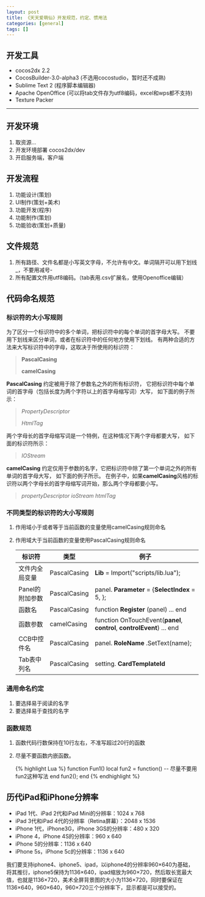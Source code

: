 ```yaml
---
layout: post
title: 《天天爱萌仙》开发规范，约定、惯用法
categories: [general]
tags: []
---
```


## 开发工具 ##

-  cocos2dx 2.2
-  CocosBuilder-3.0-alpha3 (不选用cocostudio，暂时还不成熟)
-  Sublime Text 2 (程序脚本编辑器)
-  Apache OpenOffice (可以将tab文件存为utf8编码，excel和wps都不支持)
-  Texture Packer

----------

## 开发环境 ##

1. 取资源...
1. 开发环境部署 cocos2dx/dev
1. 开启服务端，客户端

## 开发流程 ##
1. 功能设计(策划)
1. UI制作(策划+美术)
1. 功能开发(程序)
1. 功能制作(策划)
1. 功能验收(策划+质量)

## 文件规范 ##
1. 所有路径、文件名都是小写英文字母，不允许有中文。单词隔开可以用下划线
   \_，不要用减号-
1. 所有配置文件用utf8编码。（tab表用.csv扩展名，使用Openoffice编辑）

## 代码命名规范 ##

### 标识符的大小写规则 ###
为了区分一个标识符中的多个单词，把标识符中的每个单词的首字母大写。
不要用下划线来区分单词，或者在标识符中的任何地方使用下划线。
有两种合适的方法来大写标识符中的字母，这取决于所使用的标识符：
>**PascalCasing** 
>
>**camelCasing**

**PascalCasing** 约定被用于除了参数名之外的所有标识符，
它把标识符中每个单词的首字母（包括长度为两个字符以上的首字母缩写词）大写，
如下面的例子所示：
> *PropertyDescriptor*
> 
> *HtmlTag*

两个字母长的首字母缩写词是一个特例，在这种情况下两个字母都要大写，
如下面的标识符所示：
> *IOStream*

**camelCasing**
约定仅用于参数的名字，它把标识符中除了第一个单词之外的所有单词的首字母大写，
如下面的例子所示。
在例子中，如果**camelCasing**风格的标识符以两个字母长的首字母缩写词开始，那么两个字母都要小写。
> *propertyDescriptor*
> *ioStream*
> *htmlTag*
> 
### 不同类型的标识符的大小写规则 ###
1. 作用域小于或者等于当前函数的变量使用camelCasing规则命名
1. 作用域大于当前函数的变量使用PascalCasing规则命名

	标识符  				| 类型				| 例子
	---  			 	| --- 				| ---
	文件内全局变量    	| PascalCasing     	| **Lib** = Import("scripts/lib.lua"); 
	Panel的附加参数  		| PascalCasing     	| panel. **Parameter** = {**SelectIndex** = 5, };
	函数名           	| PascalCasing     	| function **Register** (panel) ... end
	函数参数         	| camelCasing      	| function OnTouchEvent(**panel**, **control**, **controlEvent**) ... end
	CCB中控件名      	| PascalCasing     	| panel. **RoleName** .SetText(name);
	Tab表中列名      	| PascalCasing     	| setting. **CardTemplateId**

### 通用命名约定 ###
1. 要选择易于阅读的名字
1. 要选择易于查找的名字

### 函数规范 ###
1. 函数代码行数保持在10行左右，不准写超过20行的函数
1. 尽量不要函数内嵌函数。

    {% highlight Lua %}
    function Fun1()
        local fun2 = function() -- 尽量不要用fun2这种写法 
        end
        fun2();
    end
    {% endhighlight %}

## 历代iPad和iPhone分辨率 ##
-  iPad 1代、iPad 2代和iPad Mini的分辨率：1024 x 768
-  iPad 3代和iPad 4代的分辨率（Retina屏幕）：2048 x 1536
-  iPhone 1代，iPhone3G，iPhone 3GS的分辨率：480 x 320
-  iPhone 4，iPhone 4S的分辨率：960 x 640
-  iPhone 5的分辨率：1136 x 640
-  iPhone 5s，iPhone 5c的分辨率：1136 x 640

我们要支持iphone4、iphone5、ipad，以iphone4的分辨率960×640为基础，将其推衍，iphone5保持为1136×640，ipad缩放为960×720，然后取长宽最大值，也就是1136×720，美术全屏背景图的大小为1136×720，同时要保证在1136×640，960×640，960×720三个分辨率下，显示都是可以接受的。
